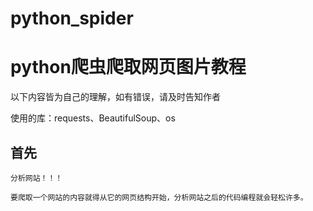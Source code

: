 # python_spider


python爬虫爬取网页图片教程
=


以下内容皆为自己的理解，如有错误，请及时告知作者


使用的库：requests、BeautifulSoup、os


首先
-

    分析网站！！！
    
    要爬取一个网站的内容就得从它的网页结构开始，分析网站之后的代码编程就会轻松许多。
    










